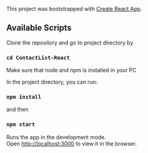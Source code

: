 This project was bootstrapped with [Create React App](https://github.com/facebook/create-react-app).

## Available Scripts

Clone the repository and go to project directory by

### `cd ContactList-React`

Make sure that node and npm is installed in your PC

In the project directory, you can run:

### `npm install`

and then

### `npm start`

Runs the app in the development mode.<br>
Open [http://localhost:3000](http://localhost:3000) to view it in the browser.
